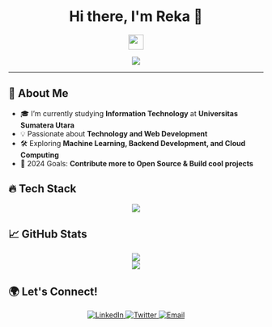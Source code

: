 <h1 align="center">Hi there, I'm Reka 👋</h1>
<p align="center">
  <img src="https://media.giphy.com/media/hvRJCLFzcasrR4ia7z/giphy.gif" width="30px">
</p>

<p align="center">
  <img src="https://readme-typing-svg.herokuapp.com?color=%23F7C92D&center=true&vCenter=true&lines=Welcome+to+my+GitHub!+🚀;Full-Stack+Developer+💻;AI+&+Data+Enthusiast+🤖;Open+Source+Contributor+🌍">
</p>

---

## 🚀 About Me
- 🎓 I’m currently studying **Information Technology** at **Universitas Sumatera Utara**  
- 💡 Passionate about **Technology and Web Development**  
- 🛠️ Exploring **Machine Learning, Backend Development, and Cloud Computing**  
- 🎯 2024 Goals: **Contribute more to Open Source & Build cool projects**  

## 🔥 Tech Stack
<p align="center">
  <img src="https://skillicons.dev/icons?i=html,css,js,react,python,django,mysql,git,github,vscode,figma" />
</p>

## 📈 GitHub Stats  
<p align="center">
  <img src="https://github-readme-stats.vercel.app/api?username=YOUR_USERNAME&show_icons=true&theme=radical" />
  <br />
  <img src="https://github-readme-streak-stats.herokuapp.com/?user=YOUR_USERNAME&theme=radical" />
</p>

## 🌍 Let's Connect!
<p align="center">
  <a href="www.linkedin.com/in/reka-oktavia-br-sihombing-3a5760342" target="_blank">
    <img alt="LinkedIn" src="https://img.shields.io/badge/LinkedIn-blue?style=for-the-badge&logo=linkedin&logoColor=white" />
  </a>
  <a href="https://twitter.com/YOUR_TWITTER" target="_blank">
    <img alt="Twitter" src="https://img.shields.io/badge/Twitter-blue?style=for-the-badge&logo=twitter&logoColor=white" />
  </a>
  <a href="mailto:YOUR_EMAIL">
    <img alt="Email" src="https://img.shields.io/badge/Email-red?style=for-the-badge&logo=gmail&logoColor=white" />
  </a>
</p>
